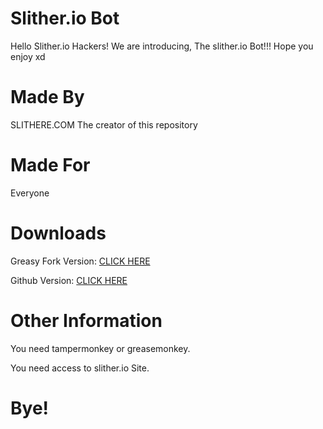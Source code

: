 # Slither.io Bot
Hello Slither.io Hackers! We are introducing, The slither.io Bot!!! Hope you enjoy xd

# Made By
SLITHERE.COM
The creator of this repository

# Made For
Everyone


# Downloads

Greasy Fork Version: [CLICK HERE](https://greasyfork.org/scripts/20009-slither-io-bot-1-2-0-slithere-com/code/Slitherio-bot%20120%20%20Slitherecom.user.js)

Github Version: [CLICK HERE](https://github.com/oofdaooffin/slither.io-bot/raw/master/bot.user.js)

# Other Information

You need tampermonkey or greasemonkey.

You need access to slither.io Site.

# Bye!
